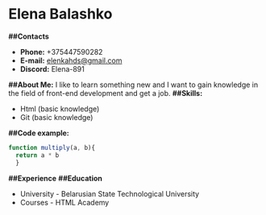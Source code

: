 # **Elena Balashko**
**##Contacts**
* **Phone:** +375447590282
* **E-mail:** elenkahds@gmail.com
* **Discord:** Elena-891
 
**##About Me:** I like to learn something new and I want to gain knowledge in the field of front-end development and get a job.
**##Skills:**
* Html (basic knowledge)
* Git (basic knowledge)

**##Code example:**
``` javascript
function multiply(a, b){
  return a * b
  } 
```
**##Experience**
**##Education**
* University - Belarusian State Technological University
* Courses - HTML Academy


